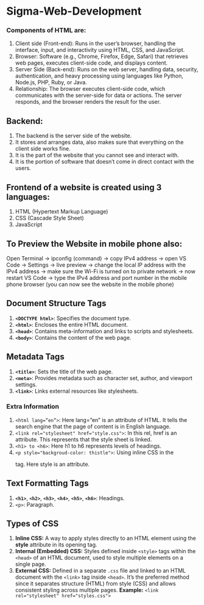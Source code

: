 # Sigma-Web-Development

### **Components of HTML are:**
1. Client side (Front-end): Runs in the user’s browser, handling the interface, input, and interactivity using HTML, CSS, and JavaScript.
2. Browser:  Software (e.g., Chrome, Firefox, Edge, Safari) that retrieves web pages, executes client-side code, and displays content.
3. Server Side (Back-end): Runs on the web server, handling data, security, authentication, and heavy processing using languages like Python, Node.js, PHP, Ruby, or Java.
4. Relationship: The browser executes client-side code, which communicates with the server-side for data or actions. The server responds, and the browser renders the result for the user.

## **Backend:**
1. The backend is the server side of the website.
2. It stores and arranges data, also makes sure that everything on the client side works fine.
3. It is the part of the website that you cannot see and interact with.
4. It is the portion of software that doesn’t come in direct contact with the users.

## **Frontend of a website is created using 3 languages:**
1. HTML (Hypertext Markup Language)
2. CSS (Cascade Style Sheet)
3. JavaScript

## **To Preview the Website in mobile phone also:**
Open Terminal → ipconfig (command) → copy IPv4 address → open VS Code → Settings → live preview → change the local IP address with the IPv4 address → make sure the Wi-Fi is turned on to private network → now restart VS Code → type the IPv4 address and port number in the mobile phone browser (you can now see the website in the mobile phone)

## **Document Structure Tags**
1.  **`<DOCTYPE html>`**: Specifies the document type.
2. **`<html>`**: Encloses the entire HTML document.
3. **`<head>`**: Contains meta-information and links to scripts and stylesheets.
4.  **`<body>`**: Contains the content of the web page.

## Metadata Tags
1. **`<title>`**: Sets the title of the web page.
2. **`<meta>`**: Provides metadata such as character set, author, and viewport settings.
3. **`<link>`**: Links external resources like stylesheets.

### Extra Information
1. `<html lang=”en”>`: Here lang=”en” is an attribute of HTML. It tells the search engine that the page of content is in English language.
2. `<link rel="stylesheet" href="style.css">`: In this rel, href is an attribute. This represents that the style sheet is linked.
3. `<h1> to <h6>`: Here h1 to h6 represents levels of headings.
4. `<p style="backgroud-color: thistle">`: Using inline CSS in the <p> tag. Here style is an attribute.

## Text Formatting Tags
1.  **`<h1>`**, **`<h2>`**, **`<h3>`**, **`<h4>`**, **`<h5>`**, **`<h6>`**: Headings.
2. `<p>`: Paragraph.

## Types of CSS
1. **Inline CSS:** A way to apply styles directly to an HTML element using the **style** attribute in its opening tag.
2. **Internal (Embedded) CSS:** Styles defined inside `<style>` tags within the `<head>` of an HTML document, used to style multiple elements on a single page.
3. **External CSS:** Defined in a separate `.css` file and linked to an HTML document with the `<link>` tag inside `<head>`. It’s the preferred method since it separates structure (HTML) from style (CSS) and allows consistent styling across multiple pages.
**Example:** `<link rel="stylesheet" href="styles.css">`
